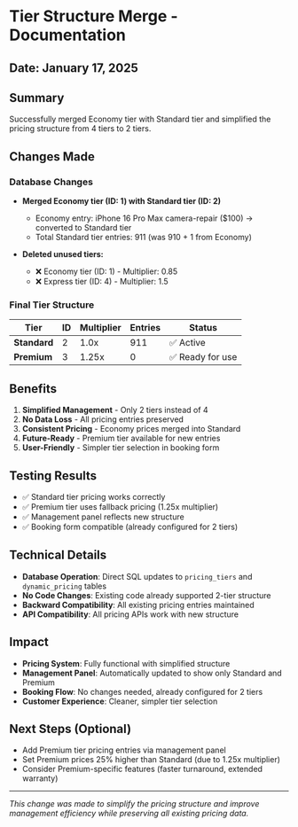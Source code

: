 # Tier Structure Merge - Documentation

## Date: January 17, 2025

## Summary
Successfully merged Economy tier with Standard tier and simplified the pricing structure from 4 tiers to 2 tiers.

## Changes Made

### Database Changes
- **Merged Economy tier (ID: 1) with Standard tier (ID: 2)**
  - Economy entry: iPhone 16 Pro Max camera-repair ($100) → converted to Standard tier
  - Total Standard tier entries: 911 (was 910 + 1 from Economy)

- **Deleted unused tiers:**
  - ❌ Economy tier (ID: 1) - Multiplier: 0.85
  - ❌ Express tier (ID: 4) - Multiplier: 1.5

### Final Tier Structure
| Tier | ID | Multiplier | Entries | Status |
|------|----|-----------|---------|---------|
| **Standard** | 2 | 1.0x | 911 | ✅ Active |
| **Premium** | 3 | 1.25x | 0 | ✅ Ready for use |

## Benefits
1. **Simplified Management** - Only 2 tiers instead of 4
2. **No Data Loss** - All pricing entries preserved
3. **Consistent Pricing** - Economy prices merged into Standard
4. **Future-Ready** - Premium tier available for new entries
5. **User-Friendly** - Simpler tier selection in booking form

## Testing Results
- ✅ Standard tier pricing works correctly
- ✅ Premium tier uses fallback pricing (1.25x multiplier)
- ✅ Management panel reflects new structure
- ✅ Booking form compatible (already configured for 2 tiers)

## Technical Details
- **Database Operation**: Direct SQL updates to `pricing_tiers` and `dynamic_pricing` tables
- **No Code Changes**: Existing code already supported 2-tier structure
- **Backward Compatibility**: All existing pricing entries maintained
- **API Compatibility**: All pricing APIs work with new structure

## Impact
- **Pricing System**: Fully functional with simplified structure
- **Management Panel**: Automatically updated to show only Standard and Premium
- **Booking Flow**: No changes needed, already configured for 2 tiers
- **Customer Experience**: Cleaner, simpler tier selection

## Next Steps (Optional)
- Add Premium tier pricing entries via management panel
- Set Premium prices 25% higher than Standard (due to 1.25x multiplier)
- Consider Premium-specific features (faster turnaround, extended warranty)

---
*This change was made to simplify the pricing structure and improve management efficiency while preserving all existing pricing data.*
